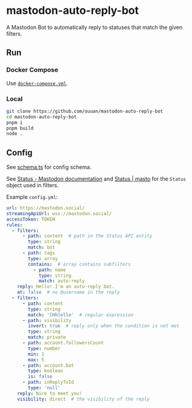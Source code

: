 # mastodon-auto-reply-bot

A Mastodon Bot to automatically reply to statuses that match the given filters.

## Run

### Docker Compose

Use [`docker-compose.yml`](docker-compose.yml).

### Local

```bash
git clone https://github.com/ouuan/mastodon-auto-reply-bot
cd mastodon-auto-reply-bot
pnpm i
pnpm build
node .
```

## Config

See [schema.ts](src/schema.ts) for config schema.

See [Status - Mastodon documentation](https://docs.joinmastodon.org/entities/Status/) and [Status | masto](https://neet.github.io/masto.js/interfaces/mastodon.v1.Status.html) for the `Status` object used in filters.

Example `config.yml`:

```yaml
url: https://mastodon.social/
streamingApiUrl: wss://mastodon.social/
accessToken: TOKEN
rules:
  - filters:
      - path: content  # path in the Status API entity
        type: string
        match: bot
      - path: tags
        type: array
        contains:  # array contains subfilters
          - path: name
            type: string
            match: auto-reply
    reply: Hello! I'm an auto-reply bot.
    at: false  # no @username in the reply
  - filters:
      - path: content
        type: string
        match: '[Hh]ello'  # regular expression
      - path: visibility
        invert: true  # reply only when the condition is not met
        type: string
        match: private
      - path: account.followersCount
        type: number
        min: 1
        max: 5
      - path: account.bot
        type: boolean
        is: false
      - path: inReplyToId
        type: 'null'
    reply: Nice to meet you!
    visibility: direct  # the visibility of the reply
```
